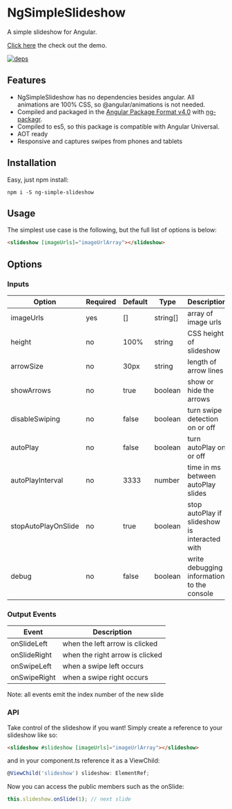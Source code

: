# NgSimpleSlideshow

A simple slideshow for Angular.

[Click here](https://ng-simple-slideshow.firebaseapp.com) the check out the demo.

[![deps](https://david-dm.org/bichard/ng-simple-slideshow.svg)](https://david-dm.org/bichard/ng-simple-slideshow)

## Features

* NgSimpleSlideshow has no dependencies besides angular. All animations are 100% CSS, so @angular/animations is not needed.
* Compiled and packaged in the [Angular Package Format v4.0](https://docs.google.com/document/d/1CZC2rcpxffTDfRDs6p1cfbmKNLA6x5O-NtkJglDaBVs/preview) with [ng-packagr](https://github.com/dherges/ng-packagr).
* Compiled to es5, so this package is compatible with Angular Universal.
* AOT ready
* Responsive and captures swipes from phones and tablets

## Installation

Easy, just npm install:

```shell
npm i -S ng-simple-slideshow
```

## Usage

The simplest use case is the following, but the full list of options is below:

```html
<slideshow [imageUrls]="imageUrlArray"></slideshow>
```

## Options

### Inputs

| Option              | Required | Default | Type     | Description                                   |
|---------------------|----------|---------|----------|-----------------------------------------------|
| imageUrls           | yes      | []      | string[] | array of image urls                           |
| height              | no       | 100%    | string   | CSS height of slideshow                       |
| arrowSize           | no       | 30px    | string   | length of arrow lines                         |
| showArrows          | no       | true    | boolean  | show or hide the arrows                       |
| disableSwiping      | no       | false   | boolean  | turn swipe detection on or off                |
| autoPlay            | no       | false   | boolean  | turn autoPlay on or off                       |
| autoPlayInterval    | no       | 3333    | number   | time in ms between autoPlay slides            |
| stopAutoPlayOnSlide | no       | true    | boolean  | stop autoPlay if slideshow is interacted with |
| debug               | no       | false   | boolean  | write debugging information to the console    |

### Output Events

| Event        | Description                     |
|--------------|---------------------------------|
| onSlideLeft  | when the left arrow is clicked  |
| onSlideRight | when the right arrow is clicked |
| onSwipeLeft  | when a swipe left occurs        |
| onSwipeRight | when a swipe right occurs       |

Note: all events emit the index number of the new slide

### API

Take control of the slideshow if you want! Simply create a reference to your slideshow like so:

```html
<slideshow #slideshow [imageUrls]="imageUrlArray"></slideshow>
```

and in your component.ts reference it as a ViewChild:

```typescript 
@ViewChild('slideshow') slideshow: ElementRef;
```

Now you can access the public members such as the onSlide:

```typescript
this.slideshow.onSlide(1); // next slide
```
